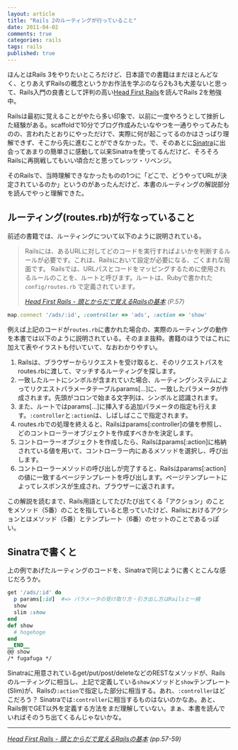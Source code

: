 ```yaml
---
layout: article
title: "Rails 2のルーティングが行っていること"
date: 2011-04-02
comments: true
categories: rails
tags: rails
published: true
---
```


ほんとはRails 3をやりたいところだけど、日本語での書籍はまだほとんどなく、とりあえずRailsの概念というかお作法を学ぶのなら2も3も大差ないと思って、Rails入門の良書として評判の高い[Head First Rails](http://www.amazon.co.jp/dp/4873114381/ruedap-22)を読んでRails 2を勉強中。

Railsは最初に覚えることがやたら多い印象で、以前に一度やろうとして挫折した経験がある。scaffoldで10分でブログ作成みたいなやつを一通りやってみたものの、言われたとおりにやっただけで、実際に何が起こってるのかはさっぱり理解できず、そこから先に進むことができなかった。で、そのあとに[Sinatra](http://www.sinatrarb.com/intro-jp.html)に出会ってあまりの簡単さに感動して以来Sinatraを使ってるんだけど、そろそろRailsに再挑戦してもいい頃合だと思ってレッツ・リベンジ。

そのRailsで、当時理解できなかったものの1つに「どこで、どうやってURLが決定されているのか」というのがあったんだけど、本書のルーティングの解説部分を読んでやっと理解できた。

<!-- READMORE -->

## ルーティング(routes.rb)が行なっていること

前述の書籍では、ルーティングについて以下のように説明されている。

> Railsには、あるURLに対してどのコードを実行すればよいかを判断するルールが必要です。これは、Railsにおいて設定が必要になる、ごくまれな局面です。
> Railsでは、URLパスとコードをマッピングするために使用されるルールのことを、ルートと呼びます。ルートは、Rubyで書かれた `config/routes.rb` で定義されています。
>
> <cite>[Head First Rails - 頭とからだで覚えるRailsの基本](http://www.amazon.co.jp/dp/4873114381/ruedap-22) (P.57)</cite>

~~~ ruby
map.connect '/ads/:id', :controller => 'ads', :action => 'show'
~~~

例えば上記のコードが`routes.rb`に書かれた場合の、実際のルーティングの動作を本書では以下のように説明されている。そのまま抜粋。書籍のほうではこれに加えて表やイラストも付いていて、なおわかりやすい。

1. Railsは、ブラウザーからリクエストを受け取ると、そのリクエストパスをroutes.rbに渡して、マッチするルーティングを探します。
2. 一致したルートにシンボルが含まれていた場合、ルーティングシステムによってリクエストパラメータテーブルparams[...]に、一致したパラメータが作成されます。先頭がコロンで始まる文字列は、シンボルと認識されます。
3. また、ルートではparams[...]に挿入する追加パラメータの指定も行えます。`:controller`と`:action`は、しばしばここで指定されます。
4. routes.rbでの処理を終えると、Railsはparams[:controller]の値を参照し、どのコントローラーオブジェクトを作成すべきかを決定します。
5. コントローラーオブジェクトを作成したら、Railsはparams[:action]に格納されている値を用いて、コントローラー内にあるメソッドを選択し、呼び出します。
6. コントローラーメソッドの呼び出しが完了すると、Railsはparams[:action]の値に一致するページテンプレートを呼び出します。ページテンプレートによってレスポンスが生成され、ブラウザーに返されます。

この解説を読むまで、Rails用語としてたびたび出てくる「アクション」のことをメソッド（5番）のことを指していると思っていたけど、Railsにおけるアクションとはメソッド（5番）とテンプレート（6番）のセットのことであるっぽい。

## Sinatraで書くと

上の例であげたルーティングのコードを、Sinatraで同じように書くとこんな感じだろうか。

~~~ ruby
get '/ads/:id' do
  p params[:id]  #=> パラメータの受け取り方・引き出し方はRailsと一緒
  show
  slim :show
end
def show
  # hogehoge
end
__END__
@@ show
/* fugafuga */
~~~

Sinatraに用意されているget/put/post/deleteなどのRESTなメソッドが、Railsのルーティングに相当し、上記で定義している`show`メソッドと`show`テンプレート(Slim)が、Railsの`:action`で指定した部分に相当する。あれ、`:controller`はどこだろう？ Sinatraでは`:controller`に相当するものはないのかなあ。あと、Rails側でGET以外を定義する方法をまだ理解していない。まぁ、本書を読んでいればそのうち出てくるんじゃないかな。

* * *

<cite>[Head First Rails - 頭とからだで覚えるRailsの基本](http://www.amazon.co.jp/dp/4873114381/ruedap-22) (pp.57-59)</cite>
